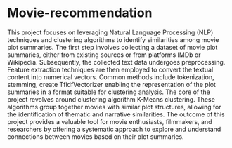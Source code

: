 # Movie-recommendation
This project focuses on leveraging Natural Language Processing (NLP) techniques and clustering algorithms to identify similarities among movie plot summaries. The first step involves collecting a dataset of movie plot summaries, either from existing sources or from platforms IMDb or Wikipedia. Subsequently, the collected text data undergoes preprocessing. Feature extraction techniques are then employed to convert the textual content into numerical vectors. Common methods include tokenization, stemming, create TfidfVectorizer enabling the representation of the plot summaries in a format suitable for clustering analysis. The core of the project revolves around clustering algorithm K-Means clustering. These algorithms group together movies with similar plot structures, allowing for the identification of thematic and narrative similarities. The outcome of this project provides a valuable tool for movie enthusiasts, filmmakers, and researchers by offering a systematic approach to explore and understand connections between movies based on their plot summaries. 

